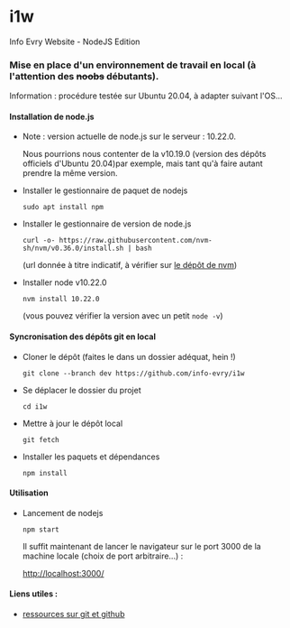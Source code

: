 # i1w
Info Evry Website - NodeJS Edition

### Mise en place d'un environnement de travail en local (à l'attention des <s>noobs</s> débutants).

Information : procédure testée sur Ubuntu 20.04, à adapter suivant l'OS...


#### Installation de node.js 

* Note : version actuelle de node.js sur le serveur : 10.22.0.

    Nous pourrions nous contenter de la v10.19.0 (version des dépôts officiels d'Ubuntu 20.04)par exemple, mais tant qu'à faire autant prendre la même version.

* Installer le gestionnaire de paquet de nodejs

    `sudo apt install npm`

* Installer le gestionnaire de version de node.js
    
    `curl -o- https://raw.githubusercontent.com/nvm-sh/nvm/v0.36.0/install.sh | bash`
    
    (url donnée à titre indicatif, à vérifier sur [le dépôt de nvm](https://github.com/nvm-sh/nvm))

* Installer node v10.22.0
    
    `nvm install 10.22.0`

    (vous pouvez vérifier la version avec un petit `node -v`)

#### Syncronisation des dépôts git en local

* Cloner le dépôt (faites le dans un dossier adéquat, hein !)

    `git clone --branch dev https://github.com/info-evry/i1w`

* Se déplacer le dossier du projet

    `cd i1w`

* Mettre à jour le dépôt local
    
    `git fetch`


* Installer les paquets et dépendances

    `npm install`

#### Utilisation

* Lancement de nodejs

    `npm start`

    Il suffit maintenant de lancer le navigateur sur le port 3000 de la machine locale (choix de port arbitraire...) :
    
    [http://localhost:3000/](http://localhost:3000/)


#### Liens utiles : 
* [ressources sur git et github](https://drive.google.com/drive/folders/1_rNCJo7CVhF24G4-dElnr_7u4Rsmc7xR)
